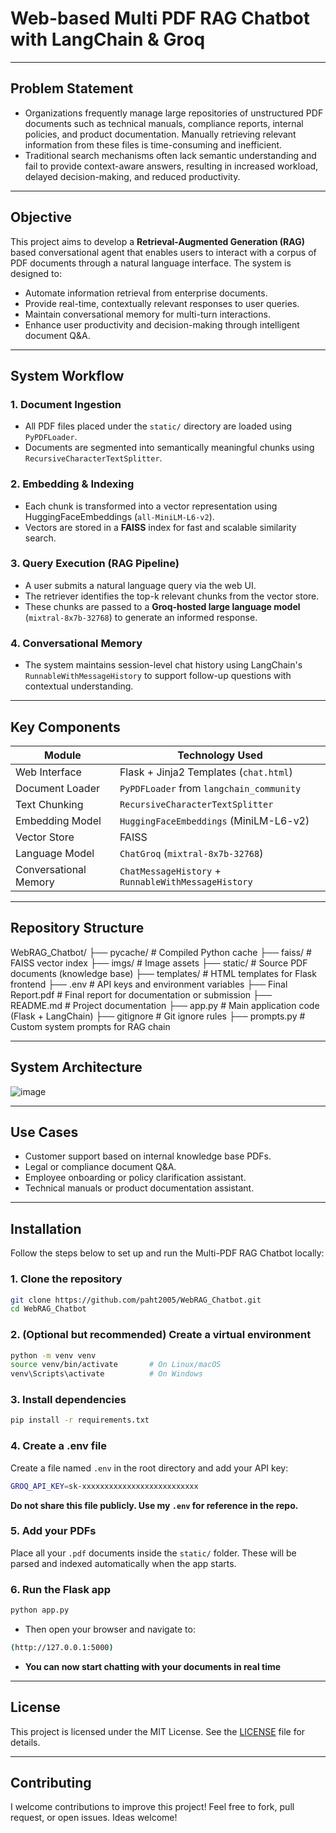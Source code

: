 # Web-based Multi PDF RAG Chatbot with LangChain & Groq

---
## Problem Statement
- Organizations frequently manage large repositories of unstructured PDF documents such as technical manuals, compliance reports, internal policies, and product documentation. Manually retrieving relevant information from these files is time-consuming and inefficient.
- Traditional search mechanisms often lack semantic understanding and fail to provide context-aware answers, resulting in increased workload, delayed decision-making, and reduced productivity.

---
## Objective
This project aims to develop a **Retrieval-Augmented Generation (RAG)** based conversational agent that enables users to interact with a corpus of PDF documents through a natural language interface. The system is designed to:
- Automate information retrieval from enterprise documents.
- Provide real-time, contextually relevant responses to user queries.
- Maintain conversational memory for multi-turn interactions.
- Enhance user productivity and decision-making through intelligent document Q&A.

---
## System Workflow

### 1.	Document Ingestion
- All PDF files placed under the ``static/`` directory are loaded using ``PyPDFLoader``.
- Documents are segmented into semantically meaningful chunks using ``RecursiveCharacterTextSplitter``.
### 2.	Embedding & Indexing
- Each chunk is transformed into a vector representation using HuggingFaceEmbeddings (``all-MiniLM-L6-v2``).
- Vectors are stored in a **FAISS** index for fast and scalable similarity search.
### 3.	Query Execution (RAG Pipeline)
- A user submits a natural language query via the web UI.
- The retriever identifies the top-k relevant chunks from the vector store.
- These chunks are passed to a **Groq-hosted large language model** (``mixtral-8x7b-32768``) to generate an informed response.
### 4. Conversational Memory
- The system maintains session-level chat history using LangChain's ``RunnableWithMessageHistory`` to support follow-up questions with contextual understanding.

---
## Key Components
| Module                | Technology Used                                     |
| --------------------- | --------------------------------------------------- |
| Web Interface         | Flask + Jinja2 Templates (`chat.html`)              |
| Document Loader       | `PyPDFLoader` from `langchain_community`            |
| Text Chunking         | `RecursiveCharacterTextSplitter`                    |
| Embedding Model       | `HuggingFaceEmbeddings` (MiniLM-L6-v2)              |
| Vector Store          | FAISS                                               |
| Language Model        | `ChatGroq` (`mixtral-8x7b-32768`)                   |
| Conversational Memory | `ChatMessageHistory` + `RunnableWithMessageHistory` |

--- 
## Repository Structure
WebRAG_Chatbot/
├── pycache/ # Compiled Python cache
├── faiss/ # FAISS vector index
├── imgs/ # Image assets 
├── static/ # Source PDF documents (knowledge base)
├── templates/ # HTML templates for Flask frontend
├── .env # API keys and environment variables
├── Final Report.pdf # Final report for documentation or submission
├── README.md # Project documentation
├── app.py # Main application code (Flask + LangChain)
├── gitignore # Git ignore rules
├── prompts.py # Custom system prompts for RAG chain

---
## System Architecture

![image](https://github.com/user-attachments/assets/86f014a1-548f-4ad6-8de5-8e75511e9969)

---
## Use Cases
- Customer support based on internal knowledge base PDFs.
- Legal or compliance document Q&A.
- Employee onboarding or policy clarification assistant.
- Technical manuals or product documentation assistant.

--- 
## Installation
Follow the steps below to set up and run the Multi-PDF RAG Chatbot locally:

### 1.  Clone the repository
```bash
git clone https://github.com/paht2005/WebRAG_Chatbot.git
cd WebRAG_Chatbot
```

### 2. (Optional but recommended) Create a virtual environment
```bash
python -m venv venv
source venv/bin/activate       # On Linux/macOS
venv\Scripts\activate          # On Windows
```
### 3. Install dependencies

```bash
pip install -r requirements.txt
```
### 4. Create a .env file
Create a file named ``.env`` in the root directory and add your API key:

```bash
GROQ_API_KEY=sk-xxxxxxxxxxxxxxxxxxxxxxxxxx

```
**Do not share this file publicly. Use my ``.env`` for reference in the repo.**

### 5. Add your PDFs
Place all your ``.pdf`` documents inside the ``static/`` folder. These will be parsed and indexed automatically when the app starts.

### 6. Run the Flask app

```bash
python app.py

```
- Then open your browser and navigate to:
```bash
(http://127.0.0.1:5000)
```
- **You can now start chatting with your documents in real time**

--- 

## License
This project is licensed under the MIT License. See the [LICENSE](./LICENSE) file for details.


---
## Contributing
I welcome contributions to improve this project!
Feel free to fork, pull request, or open issues. Ideas welcome!
